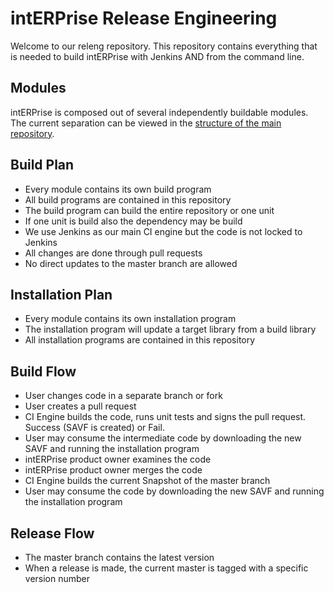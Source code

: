 # intERPrise Release Engineering
Welcome to our releng repository. This repository contains everything that is needed to build intERPrise with Jenkins AND from the command line.

## Modules
intERPrise is composed out of several independently buildable modules. The current separation can be viewed in the [structure of the main repository](https://github.com/i-ntERPrise/intERPrise).

## Build Plan
* Every module contains its own build program
* All build programs are contained in this repository
* The build program can build the entire repository or one unit
* If one unit is build also the dependency may be build
* We use Jenkins as our main CI engine but the code is not locked to Jenkins
* All changes are done through pull requests
* No direct updates to the master branch are allowed

## Installation Plan
* Every module contains its own installation program
* The installation program will update a target library from a build library
* All installation programs are contained in this repository

## Build Flow
* User changes code in a separate branch or fork
* User creates a pull request
* CI Engine builds the code, runs unit tests and signs the pull request. Success (SAVF is created) or Fail.
* User may consume the intermediate code by downloading the new SAVF and running the installation program
* intERPrise product owner examines the code
* intERPrise product owner merges the code
* CI Engine builds the current Snapshot of the master branch
* User may consume the code by downloading the new SAVF and running the installation program

## Release Flow
* The master branch contains the latest version
* When a release is made, the current master is tagged with a specific version number




